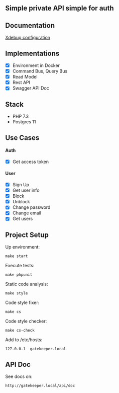 Simple private API simple for auth
-----------------------
## Documentation

[Xdebug configuration](https://github.com/olevv/gatekeeper/blob/master/docs/GetStarted/Xdebug.md)

## Implementations

- [x] Environment in Docker
- [x] Command Bus, Query Bus
- [x] Read Model
- [x] Rest API
- [x] Swagger API Doc

## Stack

- PHP 7.3
- Postgres 11

## Use Cases

#### Auth
- [x] Get access token

#### User
- [x] Sign Up
- [x] Get user info
- [x] Block
- [x] Unblock
- [x] Change password
- [x] Change email
- [x] Get users

## Project Setup

Up environment:

`make start`

Execute tests:

`make phpunit`

Static code analysis:

`make style`

Code style fixer:

`make cs`

Code style checker:

`make cs-check`

Add to /etc/hosts:

`127.0.0.1	gatekeeper.local`

## API Doc

See docs on:

`http://gatekeeper.local/api/doc`
